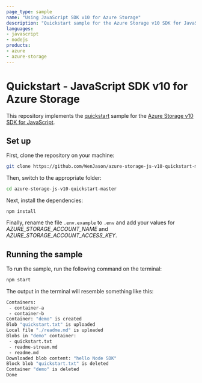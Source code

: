 ```yaml
---
page_type: sample
name: "Using JavaScript SDK v10 for Azure Storage"
description: "Quickstart sample for the Azure Storage v10 SDK for JavaScript."
languages:
- javascript
- nodejs
products:
- azure
- azure-storage
---
```


# Quickstart - JavaScript SDK v10 for Azure Storage

This repository implements the [quickstart](http://docs.microsoft.com/azure/storage/blobs/storage-quickstart-blobs-nodejs-v10) sample for the [Azure Storage v10 SDK for JavaScript](https://github.com/Azure/azure-storage-js).

## Set up
First, clone the repository on your machine:

```bash
git clone https://github.com/WenJason/azure-storage-js-v10-quickstart-master
```

Then, switch to the appropriate folder:

```bash
cd azure-storage-js-v10-quickstart-master
```

Next, install the dependencies:

    npm install

Finally, rename the file `.env.example` to `.env` and add your values for *AZURE_STORAGE_ACCOUNT_NAME* and *AZURE_STORAGE_ACCOUNT_ACCESS_KEY*.


## Running the sample

To run the sample, run the following command on the terminal:

```bash
npm start
```

The output in the terminal will resemble something like this:

```bash
Containers:
 - container-a
 - container-b
Container: "demo" is created
Blob "quickstart.txt" is uploaded
Local file "./readme.md" is uploaded
Blobs in "demo" container:
 - quickstart.txt
 - readme-stream.md
 - readme.md
Downloaded blob content: "hello Node SDK"
Block blob "quickstart.txt" is deleted
Container "demo" is deleted
Done
```